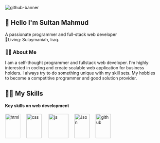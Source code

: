 
![github-banner](https://github.com/user-attachments/assets/75339ee2-19c5-470c-92f4-e6e6b20d3f2e)


## 👋 Hello I'm Sultan Mahmud
A passionate programmer and full-stack web developer<br>
🏡Living: Sulaymaniah, Iraq.
### 🧑‍🎓 About Me
I am a self-thought programmer and fullstack web developer. I'm highly interested in coding and create scalable web application for business holders. I always try to do something unique with my skill sets. My hobbies to become a competitive programmer and good solution provider. 
## 🧑‍💻 My Skills 

#### Key skills on web development
<img src="https://github.com/user-attachments/assets/80df4270-5c4d-4133-9953-ef8fd6b79c71" alt="html" width="50" height="80">&nbsp;&nbsp;&nbsp;&nbsp;&nbsp;<img src="https://github.com/user-attachments/assets/f1d3f102-d408-4144-9267-821d49b0b7c4" alt="css" width="50" height="80"> &nbsp;&nbsp;&nbsp;&nbsp;&nbsp;<img src="https://github.com/user-attachments/assets/1746c934-c6c4-44f8-a41a-b971f55b43d0" alt="js" width="65" height="80">&nbsp;&nbsp;&nbsp;&nbsp;&nbsp;<img src="https://github.com/user-attachments/assets/f9bfa8af-e598-4f40-9afd-38724bf31129" alt="Json" width="50" height="80">&nbsp;&nbsp;&nbsp;&nbsp;&nbsp;<img src="https://github.com/user-attachments/assets/66f47f84-7f44-4ac6-8df3-61e5a8867f5e" alt="github" width="50" height="80">


